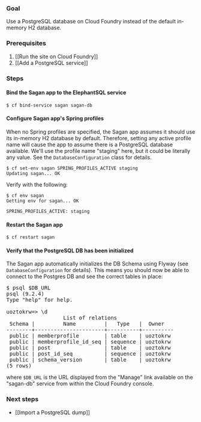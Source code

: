 ### Goal

Use a PostgreSQL database on Cloud Foundry instead of the default in-memory H2 database.

### Prerequisites

1. [[Run the site on Cloud Foundry]]
1. [[Add a PostgreSQL service]]

### Steps

#### Bind the Sagan app to the ElephantSQL service

    $ cf bind-service sagan sagan-db

#### Configure Sagan app's Spring profiles

When no Spring profiles are specified, the Sagan app assumes it should use its in-memory H2 database by default. Therefore, setting any active profile name will cause the app to assume there is a PostgreSQL database available. We'll use the profile name "staging" here, but it could be literally any value. See the `DatabaseConfiguration` class for details.

    $ cf set-env sagan SPRING_PROFILES_ACTIVE staging
    Updating sagan... OK

Verify with the following:

    $ cf env sagan
    Getting env for sagan... OK

    SPRING_PROFILES_ACTIVE: staging

#### Restart the Sagan app

    $ cf restart sagan

#### Verify that the PostgreSQL DB has been initialized

The Sagan app automatically initializes the DB Schema using Flyway (see `DatabaseConfiguration` for details). This means you should now be able to connect to the Postgres DB and see the correct tables in place:

<pre>
$ psql $DB_URL
psql (9.2.4)
Type "help" for help.

uoztokrw=> \d
                  List of relations
 Schema |         Name         |   Type   |  Owner
--------+----------------------+----------+----------
 public | memberprofile        | table    | uoztokrw
 public | memberprofile_id_seq | sequence | uoztokrw
 public | post                 | table    | uoztokrw
 public | post_id_seq          | sequence | uoztokrw
 public | schema_version       | table    | uoztokrw
(5 rows)
</pre>

where `$DB_URL` is the URL displayed from the "Manage" link available on the "sagan-db" service from within the Cloud Foundry console.


### Next steps

 - [[Import a PostgreSQL dump]]
